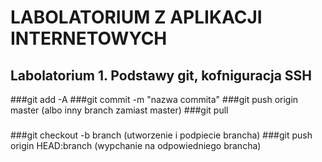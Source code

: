 # LABOLATORIUM Z APLIKACJI INTERNETOWYCH
## Labolatorium 1. Podstawy git, kofniguracja SSH

###git add -A
###git commit -m "nazwa commita"
###git push origin master (albo inny branch zamiast master)
###git pull
###
###git checkout -b branch (utworzenie i podpiecie brancha)
###git push origin HEAD:branch (wypchanie na odpowiedniego brancha)